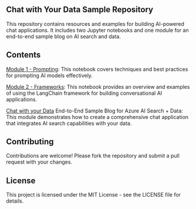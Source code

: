 ## Chat with Your Data Sample Repository
This repository contains resources and examples for building AI-powered chat applications. It includes two Jupyter notebooks and one module for an end-to-end sample blog on AI search and data.

## Contents

[Module 1 - Prompting](./01%20-%20Prompting/AIModelsPrompting.ipynb): This notebook covers techniques and best practices for prompting AI models effectively.

[Module 2 - Frameworks](./02%20-%20Frameworks/Frameworks.ipynb): This notebook provides an overview and examples of using the LangChain framework for building conversational AI applications.

[Chat with your Data](./03%20-%20Chat%20with%20your%20Data/README.md)
End-to-End Sample Blog for Azure AI Search + Data: This module demonstrates how to create a comprehensive chat application that integrates AI search capabilities with your data.

## Contributing
Contributions are welcome! Please fork the repository and submit a pull request with your changes.

## License
This project is licensed under the MIT License - see the LICENSE file for details.


